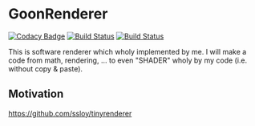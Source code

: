 # GoonRenderer

[![Codacy Badge](https://api.codacy.com/project/badge/Grade/32d9d4809bca467ba9b98850d7f409fc)](https://www.codacy.com/manual/Snowapril/GoonRenderer?utm_source=github.com&amp;utm_medium=referral&amp;utm_content=Snowapril/GoonRenderer&amp;utm_campaign=Badge_Grade)
[![Build Status](https://travis-ci.org/Snowapril/GoonRenderer.svg?branch=master)](https://travis-ci.org/Snowapril/GoonRenderer)
[![Build Status](https://dev.azure.com/sinjihng/sinjihng/_apis/build/status/Snowapril.GoonRenderer?branchName=master)](https://dev.azure.com/sinjihng/sinjihng/_build/latest?definitionId=1&branchName=master)

This is software renderer which wholy implemented by me. 
I will make a code from math, rendering, ... to even "SHADER" wholy by my code (i.e. without copy & paste).

## Motivation
https://github.com/ssloy/tinyrenderer